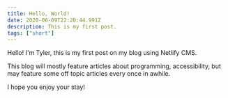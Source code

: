 ```yaml
---
title: Hello, World!
date: 2020-06-09T22:20:44.991Z
description: This is my first post.
tags: ["short"]
---
```

Hello! I'm Tyler, this is my first post on my blog using Netlify CMS.

This blog will mostly feature articles about programming, accessibility, but may feature some off topic articles every once in awhile.

I hope you enjoy your stay!